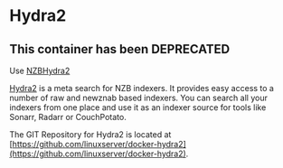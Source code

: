 # Hydra2

## This container has been DEPRECATED

Use [NZBHydra2](https://dockstarter.com/apps/nzbhydra2/)

[Hydra2](https://github.com/theotherp/nzbhydra2) is a meta search for NZB indexers. It provides easy access to a number of raw and newznab based indexers. You can search all your indexers from one place and use it as an indexer source for tools like Sonarr, Radarr or CouchPotato.

The GIT Repository for Hydra2 is located at [https://github.com/linuxserver/docker-hydra2](https://github.com/linuxserver/docker-hydra2).
